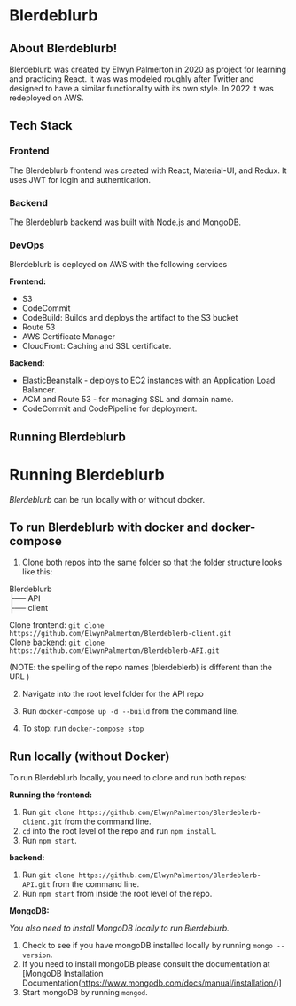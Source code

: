 # Blerdeblurb

## About Blerdeblurb!

Blerdeblurb was created by Elwyn Palmerton in 2020 as project for learning and practicing React. It was was modeled roughly after Twitter and designed to have a similar functionality with its own style. In 2022 it was redeployed on AWS.

## Tech Stack

### Frontend

The Blerdeblurb frontend was created with React, Material-UI, and Redux. It uses JWT for login and authentication.

### Backend

The Blerdeblurb backend was built with Node.js and MongoDB.

### DevOps

Blerdeblurb is deployed on AWS with the following services

**Frontend:**

- S3
- CodeCommit
- CodeBuild: Builds and deploys the artifact to the S3 bucket
- Route 53
- AWS Certificate Manager
- CloudFront: Caching and SSL certificate.

**Backend:**

- ElasticBeanstalk - deploys to EC2 instances with an Application Load Balancer.
- ACM and Route 53 - for managing SSL and domain name.
- CodeCommit and CodePipeline for deployment.

## Running Blerdeblurb

# Running Blerdeblurb

_Blerdeblurb_ can be run locally with or without docker.

## To run Blerdeblurb with docker and docker-compose

1. Clone both repos into the same folder so that the folder structure looks like this:

Blerdeblurb <br>
├── API <br>
├── client

Clone frontend: `git clone https://github.com/ElwynPalmerton/Blerdeblerb-client.git` <br>
Clone backend: `git clone https://github.com/ElwynPalmerton/Blerdeblerb-API.git` <br>
  
(NOTE: the spelling of the repo names (blerdeblerb) is different than the URL )

2. Navigate into the root level folder for the API repo

3. Run `docker-compose up -d --build` from the command line.

4. To stop: run `docker-compose stop`

## Run locally (without Docker)

To run Blerdeblurb locally, you need to clone and run both repos:

**Running the frontend:**

1. Run `git clone https://github.com/ElwynPalmerton/Blerdeblerb-client.git` from the command line.
2. `cd` into the root level of the repo and run `npm install`.
3. Run `npm start`.

**backend:**

1. Run `git clone https://github.com/ElwynPalmerton/Blerdeblerb-API.git` from the command line.
2. Run `npm start` from inside the root level of the repo.

**MongoDB:**

_You also need to install MongoDB locally to run Blerdeblurb._

1. Check to see if you have mongoDB installed locally by running `mongo --version`.
2. If you need to install mongoDB please consult the documentation at [MongoDB Installation Documentation(https://www.mongodb.com/docs/manual/installation/)]
3. Start mongoDB by running `mongod`.
